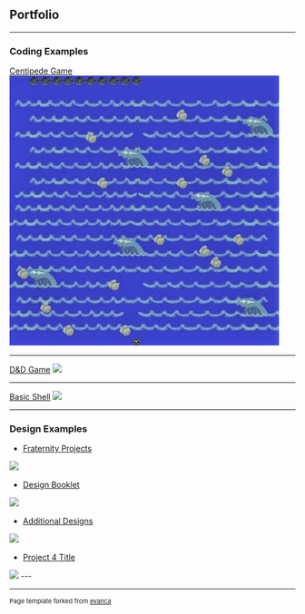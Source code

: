 ## Portfolio

---

### Coding Examples

[Centipede Game](/sample_page)
<img src="images/centipedeGame.JPG?raw=true"/>

---
[D&D Game](/pdf/sample_presentation.pdf)
<img src="images/dummy_thumbnail.jpg?raw=true"/>

---
[Basic Shell](http://example.com/)
<img src="images/dummy_thumbnail.jpg?raw=true"/>

---

### Design Examples

- [Fraternity Projects](http://example.com/)
<img src="images/dummy_thumbnail.jpg?raw=true"/>

- [Design Booklet](http://example.com/)
<img src="images/dummy_thumbnail.jpg?raw=true"/>

- [Additional Designs](http://example.com/)
<img src="images/dummy_thumbnail.jpg?raw=true"/>

- [Project 4 Title](http://example.com/)
<img src="images/dummy_thumbnail.jpg?raw=true"/>
---




---
<p style="font-size:11px">Page template forked from <a href="https://github.com/evanca/quick-portfolio">evanca</a></p>
<!-- Remove above link if you don't want to attibute -->
